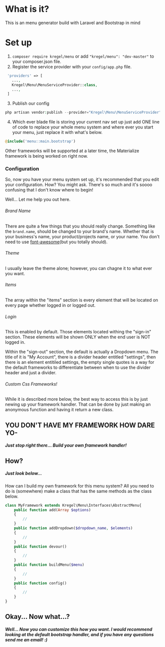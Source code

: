 # What is it?
This is an menu generator build with Laravel and Bootstrap in mind

# Set up
 1. `composer require kregel/menu` or add  `"kregel/menu": "dev-master"` to your composer.json file.
 2. Register the service provider with your `config/app.php` file.
 
 ```php
  'providers' => [
    ...,
    Kregel\Menu\MenuServiceProvider::class,
    ...,
  ]
```

 3. Publish our config 
 ```php 
 php artisan vendor:publish --provider="Kregel\Menu\MenuServiceProvider"
 ```
 
 4. Which ever blade file is storing your current nav set up just add ONE line of code to replace your whole menu system and where ever you start your menu, just replace it with what's below.

```php
@include('menu::main.bootstrap')
```

Other frameworks will be supported at a later time, the Materialize framework is being worked on right now.

### Configuration
So, now you have your menu system set up, it's recommended that you edit your configuration. How? You might ask. There's so much and it's soooo confusing that I don't know where to begin!

Well... Let me help you out here.

###### Brand Name
There are quite a few things that you should really change. Something like the `brand.name`, should be changed to your brand's name. Whether that is your business's name, your product/projects name, or your name. You don't need to use [font-awesome](http://fortawesome.github.io/Font-Awesome)(but you totally should). 

###### Theme
I usually leave the theme alone; however, you can chagne it to what ever you want.

###### Items
The array within the "items" section is every element that will be located on every page whether logged in or logged out.

###### Login
This is enabled by default. Those elements located withing the "sign-in" section. These elements will be shown ONLY when the end user is NOT logged in.

Within the "sign-out" section, the default is actually a Dropdown menu. The title of it is "My Account", there is a divider header entitled "settings", then there is an element entitiled settings, the empty single quotes is a way for the default frameworks to differentiate between when to use the divider header and just a divider.

###### Custom Css Frameworks!
While it is described more below, the best way to access this is by just newing up your framework handler. That can be done by just making an anonymous function and having it return a new class.

## YOU DON'T HAVE MY FRAMEWORK HOW DARE YO-

##### Just stop right there... Build your own framework handler!

## How?

##### Just look below...

How can I build my own framework for this menu system? All you need to do is (somewhere) make a class that has the same methods as the class below.

```php
class MyFramework extends Kregel\Menu\Interfaces\AbstractMenu{
    public function add(Array $options)
    {
		//
    }
    public function addDropdown($dropdown_name, $elements)
    {
		//
    }
    public function devour()
    {
		//
    }
    public function buildMenu($menu)
    {
		//
    }
    public function config()
    {
    	//
    }
}
```

## Okay... Now what...?

##### Well... Now you can customize this how you want. I would recommend looking at the default bootstrap handler, and if you have any questions send me an email! :)
